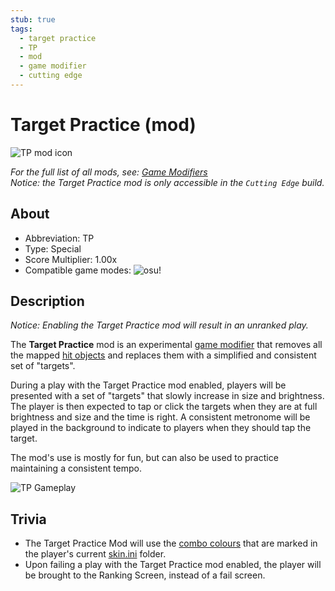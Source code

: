 ```yaml
---
stub: true
tags:
  - target practice
  - TP
  - mod
  - game modifier
  - cutting edge
---
```


# Target Practice (mod)

![TP mod icon](/wiki/shared/mods/TP.png "Target Practice (TP) mod icon")

*For the full list of all mods, see: [Game Modifiers](/wiki/Gameplay/Game_modifier)*\
*Notice: the Target Practice mod is only accessible in the `Cutting Edge` build.*

## About

- Abbreviation: TP
- Type: Special
- Score Multiplier: 1.00x
- Compatible game modes: ![][osu!]

## Description

*Notice: Enabling the Target Practice mod will result in an unranked play.*

The **Target Practice** mod is an experimental [game modifier](/wiki/Gameplay/Game_modifier) that removes all the mapped [hit objects](/wiki/Gameplay/Hit_object) and replaces them with a simplified and consistent set of "targets".

During a play with the Target Practice mod enabled, players will be presented with a set of "targets" that slowly increase in size and brightness. The player is then expected to tap or click the targets when they are at full brightness and size and the time is right. A consistent metronome will be played in the background to indicate to players when they should tap the target.

The mod's use is mostly for fun, but can also be used to practice maintaining a consistent tempo.

![TP Gameplay](img/TP-gameplay.jpg "osu! gameplay with the Target Practice mod enabled")

## Trivia

- The Target Practice Mod will use the [combo colours](/wiki/Beatmapping/Combo_colour) that are marked in the player's current [skin.ini](/wiki/Skinning/skin.ini) folder.
- Upon failing a play with the Target Practice mod enabled, the player will be brought to the Ranking Screen, instead of a fail screen.

[osu!]: /wiki/shared/mode/osu.png "osu!"
